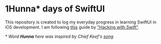 # 1Hunna* days of SwiftUI

This repository is created to log my everyday progress in learning SwiftUI in iOS development.
I am following [this]([https://www.hackingwithswift.com/100/swiftui]) guide by ["Hacking with Swift"](https://www.hackingwithswift.com). 

_* Word **Hunna** here was inspired by Chief Keef's [song](https://www.youtube.com/watch?v=QFEhJfUcD1Q)_